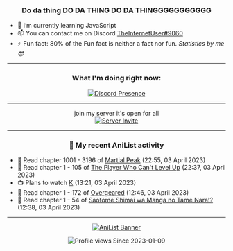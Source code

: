 <div align="center">

### Do da thing DO DA THING DO DA THINGGGGGGGGGGG
</div>

- 🌱 I’m currently learning JavaScript
- 📫 You can contact me on Discord [TheInternetUser#9060](https://discord.com/users/534117072796385300)
- ⚡ Fun fact: 80% of the Fun fact is neither a fact nor fun. _Statistics by me 😎_
<hr>

<div align="center">

### What I'm doing right now:
[![Discord Presence](https://lanyard.cnrad.dev/api/534117072796385300)](https://discord.com/users/534117072796385300)
<hr>

join my server it's open for all <br>
[![Server Invite](https://invidget.switchblade.xyz/bfYgVHxrSs)](https://discord.gg/bfYgVHxrSs)

<hr>
  
### 🌸 My recent AniList activity

</div>

<!-- ANILIST_ACTIVITY:start -->

-   📖 Read chapter 1001 - 3196 of [Martial Peak](https://anilist.co/manga/104494) (22:55, 03 April 2023)
-   📖 Read chapter 1 - 105 of [The Player Who Can't Level Up](https://anilist.co/manga/130511) (22:37, 03 April 2023)
-   📺 Plans to watch [K](https://anilist.co/anime/14467) (13:21, 03 April 2023)
-   📖 Read chapter 1 - 172 of [Overgeared](https://anilist.co/manga/117460) (12:46, 03 April 2023)
-   📖 Read chapter 1 - 54 of [Saotome Shimai wa Manga no Tame Nara!?](https://anilist.co/manga/103621) (12:38, 03 April 2023)

<!-- ANILIST_ACTIVITY:end -->
<hr>

<div align="center">

[![AniList Banner](https://img.anili.st/User/929966)](https://anilist.co/user/TheInternetUser)

![Profile views](https://gpvc.arturio.dev/TheInternetUse7) Since 2023-01-09

</div>
